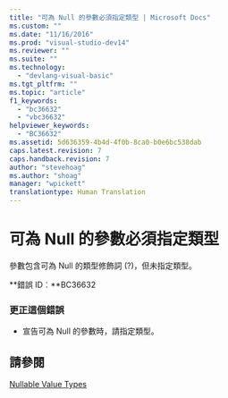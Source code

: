 ```yaml
---
title: "可為 Null 的參數必須指定類型 | Microsoft Docs"
ms.custom: ""
ms.date: "11/16/2016"
ms.prod: "visual-studio-dev14"
ms.reviewer: ""
ms.suite: ""
ms.technology: 
  - "devlang-visual-basic"
ms.tgt_pltfrm: ""
ms.topic: "article"
f1_keywords: 
  - "bc36632"
  - "vbc36632"
helpviewer_keywords: 
  - "BC36632"
ms.assetid: 5d636359-4b4d-4f0b-8ca0-b0e6bc538dab
caps.latest.revision: 7
caps.handback.revision: 7
author: "stevehoag"
ms.author: "shoag"
manager: "wpickett"
translationtype: Human Translation
---
```

# 可為 Null 的參數必須指定類型
參數包含可為 Null 的類型修飾詞 \(?\)，但未指定類型。  
  
 **錯誤 ID︰**BC36632  
  
### 更正這個錯誤  
  
-   宣告可為 Null 的參數時，請指定類型。  
  
## 請參閱  
 [Nullable Value Types](../../visual-basic/programming-guide/language-features/data-types/nullable-value-types.md)